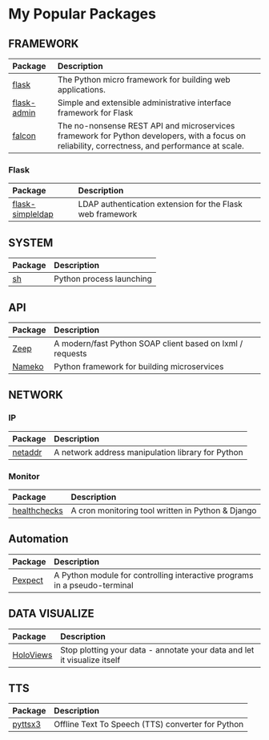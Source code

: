 # My Popular Packages

## FRAMEWORK

| Package | Description |
| :--- | :--- |
| [flask](https://github.com/pallets/flask) |   The Python micro framework for building web applications.  |
| [flask-admin](https://github.com/flask-admin/flask-admin) |   Simple and extensible administrative interface framework for Flask   |
| [falcon](https://github.com/falconry/falcon) |    The no-nonsense REST API and microservices framework for Python developers, with a focus on reliability, correctness, and performance at scale.  |
 
### Flask


| Package | Description |
| :--- | :--- |
| [flask-simpleldap](https://github.com/alexferl/flask-simpleldap) |   LDAP authentication extension for the Flask web framework  |

## SYSTEM

| Package | Description |
| :--- | :--- |
| [sh](http://amoffat.github.io/sh/) |  Python process launching  |

## API

| Package | Description |
| :--- | :--- |
| [Zeep](https://docs.python-zeep.org) |  A modern/fast Python SOAP client based on lxml / requests  |
| [Nameko](https://www.nameko.io) |  Python framework for building microservices   |


## NETWORK

### IP 

| Package | Description |
| :--- | :--- |
| [netaddr](https://github.com/netaddr/netaddr) | A network address manipulation library for Python  |


### Monitor

| Package | Description |
| :--- | :--- |
| [healthchecks](https://github.com/healthchecks/healthchecks)  | A cron monitoring tool written in Python & Django   |

## Automation

| Package | Description |
| :--- | :--- |
| [Pexpect](https://github.com/pexpect/pexpect)  |  A Python module for controlling interactive programs in a pseudo-terminal   |





## DATA VISUALIZE

| Package | Description |
| :--- | :--- |
| [HoloViews](http://holoviews.org)   | Stop plotting your data - annotate your data and let it visualize itself |



## TTS

| Package | Description |
| :--- | :--- |
| [pyttsx3](https://github.com/nateshmbhat/pyttsx3)   | Offline Text To Speech (TTS) converter for Python  |

